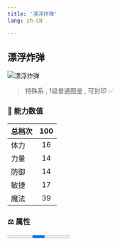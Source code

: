 ```yaml
---
title: '漂浮炸弹'
lang: zh-CN

---
```


<RouterBack />

## 漂浮炸弹

![漂浮炸弹](https://user-images.githubusercontent.com/78347270/115957958-3d4eda80-a540-11eb-96a4-891265d4628d.gif) 

> 特殊系 , 1级普通图鉴<Card /> , 可封印 ✅ 


### 💪 能力数值

| 总档次       | 100            |
| :----------- |:-------------:|
| 体力      | 16   <Stars :number="1.5" />  |
| 力量      | 14   <Stars :number="1.5" />  |
| 防御      | 14   <Stars :number="1.5" />  | 
| 敏捷      | 17  <Stars :number="1.5" />  | 
| 魔法      | 39  <Stars :number="4" />   | 


### ⚖️ 属性


<Progress earth :number="2" />

<Progress water :number="0" />

<Progress fire :number="0" />

<Progress wind :number="8" />

### ✨ 技能栏 <Strong>10个</Strong>

- 攻击
- 防御

### 👶 1级出现点

- 法兰城内竞技场， 迷宫地图一， 参考坐标(53,43)









